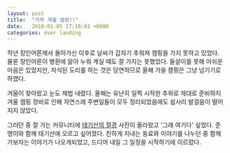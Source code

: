 ```yaml
---
layout: post
title:  "가자 겨울 캠핑!!"
date:   2018-01-05 17:16:01 +0900
categories: over landing
---
```

작년 장인어른께서 돌아가신 이후로 날씨가 갑자기 추워져 캠핑을 가지 못하고 있었다. 물론 장인어른이 병환에 앓아 누워 계실 때도 잘 가지는 못했었다. 들살이를 못해 아쉬운 마음은 있었지만, 자식된 도리를 하는 것은 당연하므로 올해 가을 캠핑은 그냥 넘기기로 하였다. 

겨울이 찾아왔고 눈도 제법 내렸다. 올해는 유난히 일찍 시작한 추위로 제대로 준비하지 겨울 캠핑 장비로 인해 자연스레 주변일들이 모두 정리되었음에도 쉽사리 발걸음이 떨어지지 않았다. 

그러던 중 잘 가는 커뮤니티에 [태기산의 절경][태기산절경] 사진이 올라왔고 '그래 여기다' 싶었다. 준명이와 함께 태기산에 오르고 싶어졌다. 친하게 지내는 동료와 이야기를 나누던 중 함께 가보자는 이야기가 나오게되었고, 드디어 내일 그 일정을 시작하기에 이르렀다. 


[태기산절경]: http://chulsa.kr/best2/20782912